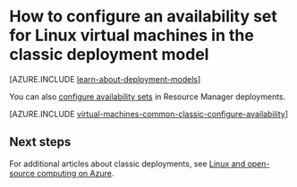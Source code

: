 <properties
    pageTitle="Availability sets for classic Linux VMs | Azure"
    description="Configure an availability set for a new or existing Linux virtual machine in the classic deployment model using the Azure portal and Azure PowerShell."
    services="virtual-machines-linux"
    documentationcenter=""
    author="cynthn"
    manager="timlt"
    editor=""
    tags="azure-service-management" />
<tags
    ms.assetid="b8624315-beca-4ec7-8441-2e98b166b548"
    ms.service="virtual-machines-linux"
    ms.workload="infrastructure-services"
    ms.tgt_pltfrm="vm-linux"
    ms.devlang="na"
    ms.topic="article"
    ms.date="07/12/2016"
    wacn.date=""
    ms.author="cynthn" />

# How to configure an availability set for Linux virtual machines in the classic deployment model
[AZURE.INCLUDE [learn-about-deployment-models](../../includes/learn-about-deployment-models-classic-include.md)]

You can also [configure availability sets](/documentation/articles/azure-cli-arm-commands/#azure-availset-commands-to-manage-your-availability-sets) in Resource Manager deployments.

[AZURE.INCLUDE [virtual-machines-common-classic-configure-availability](../../includes/virtual-machines-common-classic-configure-availability.md)]

## Next steps
For additional articles about classic deployments, see [Linux and open-source computing on Azure](/documentation/articles/virtual-machines-linux-opensource-links/).

